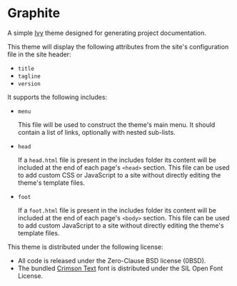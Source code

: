 # Graphite

[1]: https://github.com/dmulholl/ivy
[2]: https://fonts.google.com/specimen/Crimson+Text

A simple [Ivy][1] theme designed for generating project documentation.

This theme will display the following attributes from the site's configuration
file in the site header:

* `title`
* `tagline`
* `version`

It supports the following includes:

* `menu`

    This file will be used to construct the theme's main menu. It should contain
    a list of links, optionally with nested sub-lists.

* `head`

    If a `head.html` file is present in the includes folder its content will be
    included at the end of each page's `<head>` section. This file can be used
    to add custom CSS or JavaScript to a site without directly editing the
    theme's template files.

* `foot`

    If a `foot.html` file is present in the includes folder its content will
    be included at the end of each page's `<body>` section. This file can be
    used to add custom JavaScript to a site without directly editing the
    theme's template files.

This theme is distributed under the following license:

* All code is released under the Zero-Clause BSD license (0BSD).
* The bundled [Crimson Text][2] font is distributed under the SIL Open Font
  License.

